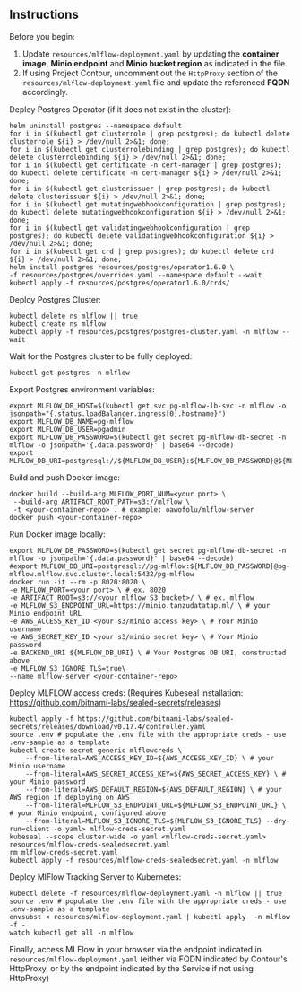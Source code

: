 ## Instructions

Before you begin:
1. Update `resources/mlflow-deployment.yaml` by updating the **container image**, **Minio endpoint** and **Minio bucket region** as indicated in the file.
2. If using Project Contour, uncomment out the `HttpProxy` section of the `resources/mlflow-deployment.yaml` file and update the referenced **FQDN** accordingly.

Deploy Postgres Operator (if it does not exist in the cluster):
```
helm uninstall postgres --namespace default
for i in $(kubectl get clusterrole | grep postgres); do kubectl delete clusterrole ${i} > /dev/null 2>&1; done; 
for i in $(kubectl get clusterrolebinding | grep postgres); do kubectl delete clusterrolebinding ${i} > /dev/null 2>&1; done; 
for i in $(kubectl get certificate -n cert-manager | grep postgres); do kubectl delete certificate -n cert-manager ${i} > /dev/null 2>&1; done; 
for i in $(kubectl get clusterissuer | grep postgres); do kubectl delete clusterissuer ${i} > /dev/null 2>&1; done; 
for i in $(kubectl get mutatingwebhookconfiguration | grep postgres); do kubectl delete mutatingwebhookconfiguration ${i} > /dev/null 2>&1; done; 
for i in $(kubectl get validatingwebhookconfiguration | grep postgres); do kubectl delete validatingwebhookconfiguration ${i} > /dev/null 2>&1; done; 
for i in $(kubectl get crd | grep postgres); do kubectl delete crd ${i} > /dev/null 2>&1; done;
helm install postgres resources/postgres/operator1.6.0 \
-f resources/postgres/overrides.yaml --namespace default --wait
kubectl apply -f resources/postgres/operator1.6.0/crds/
```

Deploy Postgres Cluster:
```
kubectl delete ns mlflow || true
kubectl create ns mlflow
kubectl apply -f resources/postgres/postgres-cluster.yaml -n mlflow --wait
```

Wait for the Postgres cluster to be fully deployed:
```
kubectl get postgres -n mlflow
```

Export Postgres environment variables:
```
export MLFLOW_DB_HOST=$(kubectl get svc pg-mlflow-lb-svc -n mlflow -o jsonpath="{.status.loadBalancer.ingress[0].hostname}")
export MLFLOW_DB_NAME=pg-mlflow
export MLFLOW_DB_USER=pgadmin 
export MLFLOW_DB_PASSWORD=$(kubectl get secret pg-mlflow-db-secret -n mlflow -o jsonpath='{.data.password}' | base64 --decode)
export MLFLOW_DB_URI=postgresql://${MLFLOW_DB_USER}:${MLFLOW_DB_PASSWORD}@${MLFLOW_DB_HOST}:5432/${MLFLOW_DB_NAME}
```

Build and push Docker image:
```
docker build --build-arg MLFLOW_PORT_NUM=<your port> \
 --build-arg ARTIFACT_ROOT_PATH=s3://mlflow \
 -t <your-container-repo> . # example: oawofolu/mlflow-server
docker push <your-container-repo>
```

Run Docker image locally:
```
export MLFLOW_DB_PASSWORD=$(kubectl get secret pg-mlflow-db-secret -n mlflow -o jsonpath='{.data.password}' | base64 --decode)
#export MLFLOW_DB_URI=postgresql://pg-mlflow:${MLFLOW_DB_PASSWORD}@pg-mlflow.mlflow.svc.cluster.local:5432/pg-mlflow
docker run -it --rm -p 8020:8020 \
-e MLFLOW_PORT=<your port> \ # ex. 8020
-e ARTIFACT_ROOT=s3://<your mlflow S3 bucket>/ \ # ex. mlflow
-e MLFLOW_S3_ENDPOINT_URL=https://minio.tanzudatatap.ml/ \ # your Minio endpoint URL
-e AWS_ACCESS_KEY_ID <your s3/minio access key> \ # Your Minio username
-e AWS_SECRET_KEY_ID <your s3/minio secret key> \ # Your Minio password
-e BACKEND_URI ${MLFLOW_DB_URI} \ # Your Postgres DB URI, constructed above
-e MLFLOW_S3_IGNORE_TLS=true\
--name mlflow-server <your-container-repo>
```

Deploy MLFLOW access creds: (Requires Kubeseal installation: https://github.com/bitnami-labs/sealed-secrets/releases)
```
kubectl apply -f https://github.com/bitnami-labs/sealed-secrets/releases/download/v0.17.4/controller.yaml
source .env # populate the .env file with the appropriate creds - use .env-sample as a template
kubectl create secret generic mlflowcreds \
    --from-literal=AWS_ACCESS_KEY_ID=${AWS_ACCESS_KEY_ID} \ # your Minio username
    --from-literal=AWS_SECRET_ACCESS_KEY=${AWS_SECRET_ACCESS_KEY} \ # your Minio password
    --from-literal=AWS_DEFAULT_REGION=${AWS_DEFAULT_REGION} \ # your AWS region if deploying on AWS
    --from-literal=MLFLOW_S3_ENDPOINT_URL=${MLFLOW_S3_ENDPOINT_URL} \ # your Minio endpoint, configured above
    --from-literal=MLFLOW_S3_IGNORE_TLS=${MLFLOW_S3_IGNORE_TLS} --dry-run=client -o yaml> mlflow-creds-secret.yaml
kubeseal --scope cluster-wide -o yaml <mlflow-creds-secret.yaml> resources/mlflow-creds-sealedsecret.yaml
rm mlflow-creds-secret.yaml
kubectl apply -f resources/mlflow-creds-sealedsecret.yaml -n mlflow
```

Deploy MlFlow Tracking Server to Kubernetes:
```
kubectl delete -f resources/mlflow-deployment.yaml -n mlflow || true
source .env # populate the .env file with the appropriate creds - use .env-sample as a template
envsubst < resources/mlflow-deployment.yaml | kubectl apply  -n mlflow -f -
watch kubectl get all -n mlflow
```

Finally, access MLFlow in your browser via the endpoint indicated in `resources/mlflow-deployment.yaml` (either via FQDN indicated by Contour's HttpProxy, or by the endpoint indicated by the Service if not using HttpProxy)
